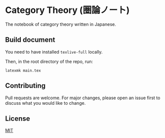 # Category Theory (圏論ノート)

The notebook of category theory written in Japanese.

## Build document

You need to have installed `texlive-full` locally.

Then, in the root directory of the repo, run:
```
latexmk main.tex
```

## Contributing

Pull requests are welcome.
For major changes,
please open an issue first to discuss what you would like to change.

## License

[MIT](/LICENSE)

